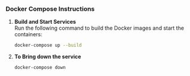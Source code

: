 ### Docker Compose Instructions

1. **Build and Start Services**  
   Run the following command to build the Docker images and start the containers:  
   ```bash
   docker-compose up --build
2. **To Bring down the service**
   ```bash   
   docker-compose down


